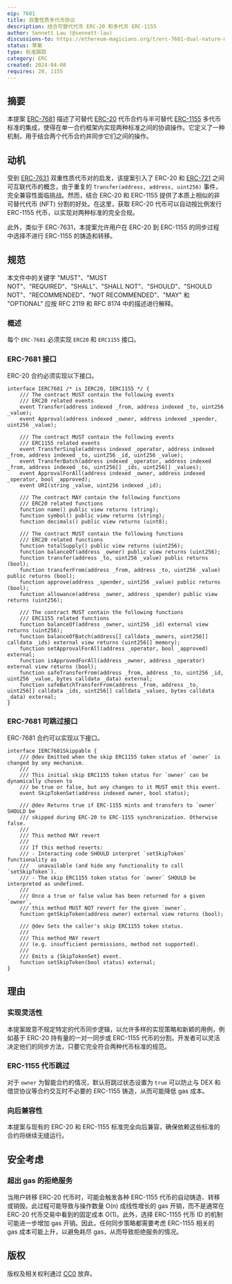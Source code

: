 ```yaml
---
eip: 7681
title: 双重性质多代币协议
description: 结合可替代代币 ERC-20 和多代币 ERC-1155
author: Sennett Lau (@sennett-lau)
discussions-to: https://ethereum-magicians.org/t/erc-7681-dual-nature-multi-token-protocol/19590
status: 草案
type: 标准跟踪
category: ERC
created: 2024-04-08
requires: 20, 1155
---
```


## 摘要

本提案 [ERC-7681](./eip-7681.md) 描述了可替代 [ERC-20](./erc-20.md) 代币合约与半可替代 [ERC-1155](./eip-1155.md) 多代币标准的集成，使得在单一合约框架内实现两种标准之间的协调操作。它定义了一种机制，用于结合两个代币合约并同步它们之间的操作。

## 动机

受到 [ERC-7631](./eip-7631.md) 双重性质代币对的启发，该提案引入了 ERC-20 和 [ERC-721](./eip-721.md) 之间可互联代币的概念，由于重复的 `Transfer(address, address, uint256)` 事件，完全兼容性面临挑战。然而，结合 ERC-20 和 ERC-1155 提供了本质上相似的非可替代代币 (NFT) 分割的好处。在这里，获取 ERC-20 代币可以自动按比例发行 ERC-1155 代币，以实现对两种标准的完全合规。

此外，类似于 ERC-7631，本提案允许用户在 ERC-20 到 ERC-1155 的同步过程中选择不进行 ERC-1155 的铸造和转移。

## 规范

本文件中的关键字 "MUST"、"MUST NOT"、"REQUIRED"、"SHALL"、"SHALL NOT"、"SHOULD"、"SHOULD NOT"、"RECOMMENDED"、"NOT RECOMMENDED"、"MAY" 和 "OPTIONAL" 应按 RFC 2119 和 RFC 8174 中的描述进行解释。

### 概述

每个 `ERC-7681` 必须实现 `ERC20` 和 `ERC1155` 接口。

### ERC-7681 接口

ERC-20 合约必须实现以下接口。

```solidity
interface IERC7681 /* is IERC20, IERC1155 */ {
    /// The contract MUST contain the following events
    /// ERC20 related events
    event Transfer(address indexed _from, address indexed _to, uint256 _value);
    event Approval(address indexed _owner, address indexed _spender, uint256 _value);

    /// The contract MUST contain the following events
    /// ERC1155 related events
    event TransferSingle(address indexed _operator, address indexed _from, address indexed _to, uint256 _id, uint256 _value);
    event TransferBatch(address indexed _operator, address indexed _from, address indexed _to, uint256[] _ids, uint256[] _values);
    event ApprovalForAll(address indexed _owner, address indexed _operator, bool _approved);
    event URI(string _value, uint256 indexed _id);

    /// The contract MAY contain the following functions
    /// ERC20 related functions
    function name() public view returns (string);
    function symbol() public view returns (string);
    function decimals() public view returns (uint8);

    /// The contract MUST contain the following functions
    /// ERC20 related functions
    function totalSupply() public view returns (uint256);
    function balanceOf(address _owner) public view returns (uint256);
    function transfer(address _to, uint256 _value) public returns (bool);
    function transferFrom(address _from, address _to, uint256 _value) public returns (bool);
    function approve(address _spender, uint256 _value) public returns (bool);
    function allowance(address _owner, address _spender) public view returns (uint256);

    /// The contract MUST contain the following functions
    /// ERC1155 related functions
    function balanceOf(address _owner, uint256 _id) external view returns (uint256);
    function balanceOfBatch(address[] calldata _owners, uint256[] calldata _ids) external view returns (uint256[] memory);
    function setApprovalForAll(address _operator, bool _approved) external;
    function isApprovedForAll(address _owner, address _operator) external view returns (bool);
    function safeTransferFrom(address _from, address _to, uint256 _id, uint256 _value, bytes calldata _data) external;
    function safeBatchTransferFrom(address _from, address _to, uint256[] calldata _ids, uint256[] calldata _values, bytes calldata _data) external;
}
```

### ERC-7681 可跳过接口

ERC-7681 合约可以实现以下接口。

```solidity
interface IERC7681Skippable {
    /// @dev Emitted when the skip ERC1155 token status of `owner` is changed by any mechanism.
    ///
    /// This initial skip ERC1155 token status for `owner` can be dynamically chosen to
    /// be true or false, but any changes to it MUST emit this event.
    event SkipTokenSet(address indexed owner, bool status);

    /// @dev Returns true if ERC-1155 mints and transfers to `owner` SHOULD be
    /// skipped during ERC-20 to ERC-1155 synchronization. Otherwise false.
    /// 
    /// This method MAY revert
    ///
    /// If this method reverts:
    /// - Interacting code SHOULD interpret `setSkipToken` functionality as
    ///   unavailable (and hide any functionality to call `setSkipToken`).
    /// - The skip ERC1155 token status for `owner` SHOULD be interpreted as undefined.
    ///
    /// Once a true or false value has been returned for a given `owner`,
    /// this method MUST NOT revert for the given `owner`.
    function getSkipToken(address owner) external view returns (bool);

    /// @dev Sets the caller's skip ERC1155 token status.
    ///
    /// This method MAY revert
    /// (e.g. insufficient permissions, method not supported).
    ///
    /// Emits a {SkipTokenSet} event.
    function setSkipToken(bool status) external;
}
```

## 理由

### 实现灵活性

本提案故意不规定特定的代币同步逻辑，以允许多样的实现策略和新颖的用例，例如基于 ERC-20 持有量的一对一同步或 ERC-1155 代币的分割。开发者可以灵活决定他们的同步方法，只要它完全符合两种代币标准的规范。

### ERC-1155 代币跳过

对于 `owner` 为智能合约的情况，默认将跳过状态设置为 `true` 可以防止与 DEX 和借贷协议等合约交互时不必要的 ERC-1155 铸造，从而可能降低 gas 成本。

### 向后兼容性

本提案与现有的 ERC-20 和 ERC-1155 标准完全向后兼容，确保依赖这些标准的合约将继续无缝运行。

## 安全考虑

### 超出 gas 的拒绝服务

当用户转移 ERC-20 代币时，可能会触发各种 ERC-1155 代币的自动铸造、转移或销毁。此过程可能导致与操作数量 O(n) 成线性增长的 gas 开销，而不是通常在 ERC-20 代币交易中看到的固定成本 O(1)。此外，选择 ERC-1155 代币 ID 的机制可能进一步增加 gas 开销。因此，任何同步策略都需要考虑 ERC-1155 相关的 gas 成本可能上升，以避免耗尽 gas，从而导致拒绝服务的情况。

## 版权

版权及相关权利通过 [CC0](../LICENSE.md) 放弃。